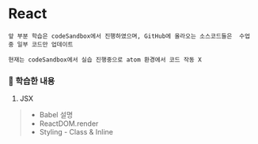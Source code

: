# React

```
앞 부분 학습은 codeSandbox에서 진행하였으며, GitHub에 올라오는 소스코드들은  수업 중 일부 코드만 업데이트

현재는 codeSandbox에서 실습 진행중으로 atom 환경에서 코드 작동 X
```

### 💁 학습한 내용
1. JSX
> + Babel 설명    
> + ReactDOM.render     
> + Styling - Class & Inline    
